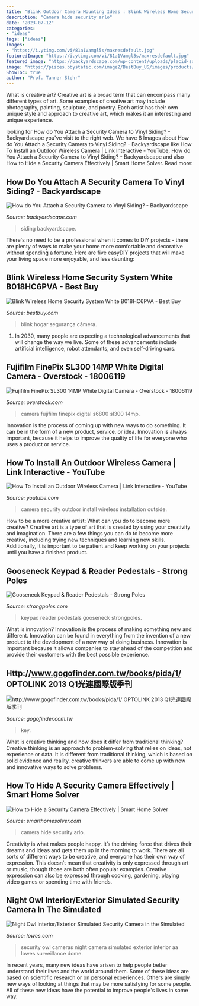 ```yaml
---
title: "Blink Outdoor Camera Mounting Ideas : Blink Wireless Home Security System White B018hc6pva"
description: "Camera hide security arlo"
date: "2023-07-12"
categories:
- "ideas"
tags: ["ideas"]
images:
- "https://i.ytimg.com/vi/81a1Vamgl5s/maxresdefault.jpg"
featuredImage: "https://i.ytimg.com/vi/81a1Vamgl5s/maxresdefault.jpg"
featured_image: "https://backyardscape.com/wp-content/uploads/placid-social-images/0d4ebc1a7f78e54d6f2e03b218248db7.png"
image: "https://pisces.bbystatic.com/image2/BestBuy_US/images/products/6329/6329848cv12d.jpg"
ShowToc: true
author: "Prof. Tanner Stehr"
---
```



What is creative art?
Creative art is a broad term that can encompass many different types of art. Some examples of creative art may include photography, painting, sculpture, and poetry. Each artist has their own unique style and approach to creative art, which makes it an interesting and unique experience.

	

		
looking for How do You Attach a Security Camera to Vinyl Siding? - Backyardscape you've visit to the right web. We have 8 Images about How do You Attach a Security Camera to Vinyl Siding? - Backyardscape like How To Install an Outdoor Wireless Camera | Link Interactive - YouTube, How do You Attach a Security Camera to Vinyl Siding? - Backyardscape and also How to Hide a Security Camera Effectively | Smart Home Solver. Read more:
		
    
## How Do You Attach A Security Camera To Vinyl Siding? - Backyardscape

<img loading=lazy src="https://backyardscape.com/wp-content/uploads/placid-social-images/0d4ebc1a7f78e54d6f2e03b218248db7.png" onerror="this.onerror=null;this.src='https://tse4.mm.bing.net/th?id=OIP.d1bEj4Y0oozVfgyqxthE4gHaD4&amp;pid=15.1';" alt="How do You Attach a Security Camera to Vinyl Siding? - Backyardscape">

_Source: backyardscape.com_

>siding backyardscape. 

	

There's no need to be a professional when it comes to DIY projects - there are plenty of ways to make your home more comfortable and decorative without spending a fortune. Here are five easyDIY projects that will make your living space more enjoyable, and less daunting: 

    
## Blink Wireless Home Security System White B018HC6PVA - Best Buy

<img loading=lazy src="https://pisces.bbystatic.com/image2/BestBuy_US/images/products/6329/6329848cv12d.jpg" onerror="this.onerror=null;this.src='https://tse1.mm.bing.net/th?id=OIP.CBkANMqev7drIWL6ZNEzXgHaHa&amp;pid=15.1';" alt="Blink Wireless Home Security System White B018HC6PVA - Best Buy">

_Source: bestbuy.com_

>blink hogar segurança câmera. 

	

1. In 2030, many people are expecting a technological advancements that will change the way we live. Some of these advancements include artificial intelligence, robot attendants, and even self-driving cars. 

    
## Fujifilm FinePix SL300 14MP White Digital Camera - Overstock - 18006119

<img loading=lazy src="https://ak1.ostkcdn.com/images/products/is/images/direct/a2a3bd897edca32b5ce46cacb57232dfb8db5ee5/Fujifilm-FinePix-SL300-14MP-White-Digital-Camera.jpg" onerror="this.onerror=null;this.src='https://tse2.mm.bing.net/th?id=OIP.2n45S2akXr8AT6E2geb2EAHaHa&amp;pid=15.1';" alt="Fujifilm FinePix SL300 14MP White Digital Camera - Overstock - 18006119">

_Source: overstock.com_

>camera fujifilm finepix digital s6800 sl300 14mp. 

	

Innovation is the process of coming up with new ways to do something. It can be in the form of a new product, service, or idea. Innovation is always important, because it helps to improve the quality of life for everyone who uses a product or service.

    
## How To Install An Outdoor Wireless Camera | Link Interactive - YouTube

<img loading=lazy src="https://i.ytimg.com/vi/81a1Vamgl5s/maxresdefault.jpg" onerror="this.onerror=null;this.src='https://tse1.mm.bing.net/th?id=OIP.h7DGiYZZbCeLWxLHLdlSOQHaEK&amp;pid=15.1';" alt="How To Install an Outdoor Wireless Camera | Link Interactive - YouTube">

_Source: youtube.com_

>camera security outdoor install wireless installation outside. 

	

How to be a more creative artist: What can you do to become more creative?
Creative art is a type of art that is created by using your creativity and imagination. There are a few things you can do to become more creative, including trying new techniques and learning new skills. Additionally, it is important to be patient and keep working on your projects until you have a finished product.

    
## Gooseneck Keypad &amp; Reader Pedestals - Strong Poles

<img loading=lazy src="https://www.strongpoles.com/wp-content/uploads/2021/06/BentPipeStanchion.png" onerror="this.onerror=null;this.src='https://tse2.mm.bing.net/th?id=OIP.d0pOjtHgPTPH7cYI0YunhgHaJ4&amp;pid=15.1';" alt="Gooseneck Keypad &amp; Reader Pedestals - Strong Poles">

_Source: strongpoles.com_

>keypad reader pedestals gooseneck strongpoles. 

	

What is innovation?
Innovation is the process of making something new and different. Innovation can be found in everything from the invention of a new product to the development of a new way of doing business. Innovation is important because it allows companies to stay ahead of the competition and provide their customers with the best possible experience.

    
## Http://www.gogofinder.com.tw/books/pida/1/ OPTOLINK 2013 Q1光連國際版季刊

<img loading=lazy src="http://www.gogofinder.com.tw/books/pida/1/s/1372214534WXANrKAN.jpg" onerror="this.onerror=null;this.src='https://tse4.mm.bing.net/th?id=OIP.qMKG5vJpnl_skv6s0kkB2wHaKf&amp;pid=15.1';" alt="http://www.gogofinder.com.tw/books/pida/1/ OPTOLINK 2013 Q1光連國際版季刊">

_Source: gogofinder.com.tw_

>key. 

	

What is creative thinking and how does it differ from traditional thinking?
Creative thinking is an approach to problem-solving that relies on ideas, not experience or data. It is different from traditional thinking, which is based on solid evidence and reality. creative thinkers are able to come up with new and innovative ways to solve problems.

    
## How To Hide A Security Camera Effectively | Smart Home Solver

<img loading=lazy src="https://smarthomesolver.com/reviews/wp-content/uploads/2016/10/Hide-a-security-camera-pinterest-683x1024.jpg" onerror="this.onerror=null;this.src='https://tse3.mm.bing.net/th?id=OIP.gY4ARcJDagOMTTmbGkT8IgHaLG&amp;pid=15.1';" alt="How to Hide a Security Camera Effectively | Smart Home Solver">

_Source: smarthomesolver.com_

>camera hide security arlo. 

	

Creativity is what makes people happy. It’s the driving force that drives their dreams and ideas and gets them up in the morning to work. There are all sorts of different ways to be creative, and everyone has their own way of expression. This doesn’t mean that creativity is only expressed through art or music, though those are both often popular examples. Creative expression can also be expressed through cooking, gardening, playing video games or spending time with friends.

    
## Night Owl Interior/Exterior Simulated Security Camera In The Simulated

<img loading=lazy src="http://mobileimages.lowes.com/product/converted/841808/841808012631.jpg?size=pdhi" onerror="this.onerror=null;this.src='https://tse1.mm.bing.net/th?id=OIP.32EGSn-vuWm3dPjxktlJUQHaHa&amp;pid=15.1';" alt="Night Owl Interior/Exterior Simulated Security Camera in the Simulated">

_Source: lowes.com_

>security owl cameras night camera simulated exterior interior aa lowes surveillance dome. 

	

In recent years, many new ideas have arisen to help people better understand their lives and the world around them. Some of these ideas are based on scientific research or on personal experiences. Others are simply new ways of looking at things that may be more satisfying for some people. All of these new ideas have the potential to improve people's lives in some way.

